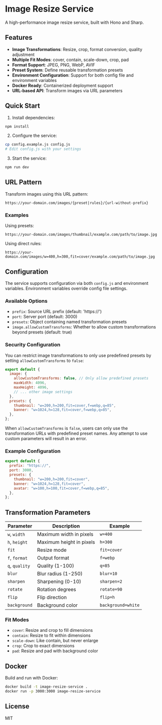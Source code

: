 # Image Resize Service

A high-performance image resize service, built with Hono and Sharp.

## Features

- **Image Transformations**: Resize, crop, format conversion, quality adjustment
- **Multiple Fit Modes**: cover, contain, scale-down, crop, pad
- **Format Support**: JPEG, PNG, WebP, AVIF
- **Preset System**: Define reusable transformation presets
- **Environment Configuration**: Support for both config file and environment variables
- **Docker Ready**: Containerized deployment support
- **URL-based API**: Transform images via URL parameters

## Quick Start

1. Install dependencies:

```bash
npm install
```

2. Configure the service:

```bash
cp config.example.js config.js
# Edit config.js with your settings
```

3. Start the service:

```bash
npm run dev
```

## URL Pattern

Transform images using this URL pattern:

```
https://your-domain.com/images/{preset|rules}/{url-without-prefix}
```

### Examples

Using presets:

```
https://your-domain.com/images/thumbnail/example.com/path/to/image.jpg
```

Using direct rules:

```
https://your-domain.com/images/w=400,h=300,fit=cover/example.com/path/to/image.jpg
```

## Configuration

The service supports configuration via both `config.js` and environment variables. Environment variables override config file settings.

### Available Options

- `prefix`: Source URL prefix (default: 'https://')
- `port`: Server port (default: 3000)
- `presets`: Object containing named transformation presets
- `image.allowCustomTransforms`: Whether to allow custom transformations beyond presets (default: true)

### Security Configuration

You can restrict image transformations to only use predefined presets by setting `allowCustomTransforms` to `false`:

```javascript
export default {
  image: {
    allowCustomTransforms: false, // Only allow predefined presets
    maxWidth: 4096,
    maxHeight: 4096,
    // ... other image settings
  },
  presets: {
    thumbnail: "w=200,h=200,fit=cover,f=webp,q=85",
    banner: "w=1024,h=128,fit=cover,f=webp,q=85",
  },
};
```

When `allowCustomTransforms` is `false`, users can only use the transformation URLs with predefined preset names. Any attempt to use custom parameters will result in an error.

### Example Configuration

```javascript
export default {
  prefix: "https://",
  port: 3000,
  presets: {
    thumbnail: "w=200,h=200,fit=cover",
    banner: "w=1024,h=128,fit=cover",
    avatar: "w=100,h=100,fit=cover,f=webp,q=85",
  },
};
```

## Transformation Parameters

| Parameter      | Description              | Example            |
| -------------- | ------------------------ | ------------------ |
| `w`, `width`   | Maximum width in pixels  | `w=400`            |
| `h`, `height`  | Maximum height in pixels | `h=300`            |
| `fit`          | Resize mode              | `fit=cover`        |
| `f`, `format`  | Output format            | `f=webp`           |
| `q`, `quality` | Quality (1-100)          | `q=85`             |
| `blur`         | Blur radius (1-250)      | `blur=10`          |
| `sharpen`      | Sharpening (0-10)        | `sharpen=2`        |
| `rotate`       | Rotation degrees         | `rotate=90`        |
| `flip`         | Flip direction           | `flip=h`           |
| `background`   | Background color         | `background=white` |

### Fit Modes

- `cover`: Resize and crop to fill dimensions
- `contain`: Resize to fit within dimensions
- `scale-down`: Like contain, but never enlarge
- `crop`: Crop to exact dimensions
- `pad`: Resize and pad with background color

## Docker

Build and run with Docker:

```bash
docker build -t image-resize-service .
docker run -p 3000:3000 image-resize-service
```

## License

MIT
